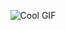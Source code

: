 <p align="center">
  <img src="https://github.com/vitor-silva-ts/vitor-silva-ts/blob/main/img/gif.gif" alt="Cool GIF" />
</p>
